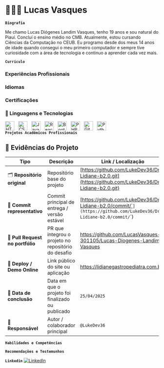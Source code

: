# 👩🏻‍💻 Lucas Vasques

**`Biografia`**

Me chamo Lucas Diógenes Landim Vasques, tenho 19 anos e sou natural do Piauí. Concluí o ensino médio no CMB. Atualmente, estou cursando Ciências da Computação no CEUB. Eu programo desde dos meus 14 anos de idade quando consegui o meu primeiro computador e sempre tive curiosidade com a área de tecnologia e continuo a aprender cada vez mais.

**`Currículo`**

###  Experiências Profissionais

### Idiomas

### Certificações

### 🤖 Linguagens e Tecnologias

<img 
    align="left" 
    alt="HTML"
    title="HTML" 
    width="30px" 
    style="padding-right: 10px;" 
    src="https://cdn.jsdelivr.net/gh/devicons/devicon@latest/icons/html5/html5-original.svg" 
/>
<img 
    align="left" 
    alt="CSS" 
    title="CSS"
    width="30px" 
    style="padding-right: 10px;" 
    src="https://cdn.jsdelivr.net/gh/devicons/devicon@latest/icons/css3/css3-original.svg" 
/>
<img 
    align="left" 
    alt="JavaScript" 
    title="JavaScript"
    width="30px" 
    style="padding-right: 10px;" 
    src="https://cdn.jsdelivr.net/gh/devicons/devicon@latest/icons/javascript/javascript-original.svg" 
/>
<img 
    align="left" 
    alt="React"
    title="React" 
    width="30px" 
    style="padding-right: 10px;" 
    src="https://cdn.jsdelivr.net/gh/devicons/devicon@latest/icons/react/react-original.svg" 
/>
<img 
    align="left" 
    alt="Bootstrap"
    title="Bootstrap" 
    width="30px" 
    style="padding-right: 10px;" 
    src="https://cdn.jsdelivr.net/gh/devicons/devicon@latest/icons/bootstrap/bootstrap-original.svg" 
/>
<img 
    align="left" 
    alt="PHP" 
    title="PHP"
    width="30px" 
    style="padding-right: 10px;" 
    src="https://cdn.jsdelivr.net/gh/devicons/devicon@latest/icons/php/php-original.svg" 
/>
<img 
    align="left" 
    alt="Git" 
    title="Git"
    width="30px" 
    style="padding-right: 10px;" 
    src="https://cdn.jsdelivr.net/gh/devicons/devicon@latest/icons/git/git-original.svg" 
/>
<img 
    align="left" 
    alt="Python" 
    title="Python"
    width="30px" 
    style="padding-right: 10px;" 
    src="https://cdn.jsdelivr.net/gh/devicons/devicon@latest/icons/python/python-original.svg" 
/>
<br/>

**`Projetos Acadêmicos Profissionais`**
## 🧾 Evidências do Projeto

| Tipo | Descrição | Link / Localização |
|------|------------|--------------------|
| 🗂️ **Repositório original** | Repositório base do projeto | [https://github.com/LukeDev36/Dra-Lidiane-b2.0.git](https://github.com/LukeDev36/Dra-Lidiane-b2.0.git) |
| 💾 **Commit representativo** | Commit principal de entrega / versão estável | [https://github.com/LukeDev36/Dra-Lidiane-b2.0/commit/`<SHA>`](https://github.com/LukeDev36/Dra-Lidiane-b2.0/commit/`<SHA>`) |
| 🧩 **Pull Request no portfólio** | PR que integrou o projeto no repositório do desafio | https://github.com/LucasVasques-301105/Lucas-Diogenes-Landim-Vasques
| 🚀 **Deploy / Demo Online** | Link público do site ou aplicação | https://lidianegastropediatra.com.br/ |
| 📅 **Data de conclusão** | Data em que o projeto foi finalizado ou publicado | `25/04/2025` |
| 🧠 **Responsável** | Autor / colaborador principal | `@LukeDev36` |


**`Habilidades e Competências`**

**`Recomendações e Testemunhos`**

**`Linkedin`** 
[![LinkedIn](https://img.shields.io/badge/LinkedIn-Lucas-Vasques-blue?style=flat-square&logo=linkedin)](https://www.linkedin.com/in/lucas-vasques-16436338b?utm_source=share&utm_campaign=share_via&utm_content=profile&utm_medium=ios_app)



<br/>
<br/>
